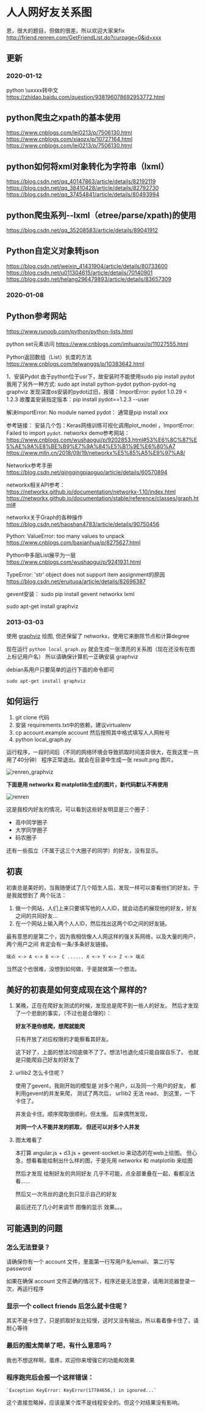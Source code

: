 # 人人网好友关系图

恩，很大的题目，但做的很差。所以欢迎大家来fix
http://friend.renren.com/GetFriendList.do?curpage=0&id=xxx


## 更新

### 2020-01-12
python \uxxxx转中文
https://zhidao.baidu.com/question/938196078692953772.html

## python爬虫之xpath的基本使用
https://www.cnblogs.com/lei0213/p/7506130.html
https://www.cnblogs.com/xiaozx/p/10727164.html
https://www.cnblogs.com/lei0213/p/7506130.html

## python如何将xml对象转化为字符串（lxml）
https://blog.csdn.net/qq_40147863/article/details/82192119
https://blog.csdn.net/qq_38410428/article/details/82792730
https://blog.csdn.net/qq_37454841/article/details/80493994

## python爬虫系列--lxml（etree/parse/xpath)的使用
https://blog.csdn.net/qq_35208583/article/details/89041912

## Python自定义对象转json
https://blog.csdn.net/weixin_41431904/article/details/80733600
https://blog.csdn.net/u011304615/article/details/70140901
https://blog.csdn.net/helang296479893/article/details/83657309

### 2020-01-08

## Python参考网站
https://www.runoob.com/python/python-lists.html

python set元素访问
https://www.cnblogs.com/imhuanxi/p/11027555.html

Python返回数组（List）长度的方法
https://www.cnblogs.com/telwanggs/p/10383642.html

1、安装Pydot 由于python位于usr下，故安装时不能使用sudo pip install pydot 我用了另外一种方式: sudo apt install python-pydot python-pydot-ng graphviz 发现深度os安装的pydot过旧，报错：ImportError: pydot 1.0.29 < 1.2.3 故覆盖安装指定版本：pip install pydot==1.2.3 --user

解决ImportError: No module named pydot： 通常是pip install xxx

参考链接：
安装几个包：Keras网络训练可视化调用plot_model ，ImportError: Failed to import `pydot`.
networkx demo参考网站：https://www.cnblogs.com/wushaogui/p/9202853.html#53%E6%8C%87%E5%AE%9A%E8%BE%B9%E7%9A%84%E5%B1%9E%E6%80%A7
https://www.mlln.cn/2018/09/19/networkx%E5%85%A5%E9%97%A8/

Networkx参考手册
https://blog.csdn.net/qingqingpiaoguo/article/details/60570894

networkx相关API参考：
https://networkx.github.io/documentation/networkx-1.10/index.html
https://networkx.github.io/documentation/stable/reference/classes/graph.html#

networkx关于Graph的各种操作
https://blog.csdn.net/haoshan4783/article/details/90750456

Python: ValueError: too many values to unpack
https://www.cnblogs.com/baxianhua/p/8275627.html

Python中多层List展平为一层
https://www.cnblogs.com/wushaogui/p/9241931.html

TypeError: 'str' object does not support item assignment的原因
https://blog.csdn.net/eruituoa/article/details/82696387

gevent安装： sudo pip install gevent networkx lxml

sudo apt-get install graphviz


### 2013-03-03

使用 [graphviz](http://www.graphviz.org/) 绘图,
但还保留了 networkx，使用它来删除节点和计算degree

现在运行 `python local_graph.py` 就会生成一张漂亮的关系图（现在还没有在图上标记用户名）
所以请确保计算机一正确安装 graphviz

debian系用户只要简单的运行下面的命令即可

    sudo apt-get install graphviz
    



## 如何运行

1.  git clone 代码
2.  安装 requirements.txt中的依赖，建议virtualenv
3.  cp account.example account 然后按照其中格式填写人人网帐号
3.  python local_graph.py
    
    
    
运行程序，一段时间后（不同的网络环境会导致抓取时间差异很大，在我这里一共用了40分钟）
程序正常退出。就会在目录中生成一张 result.png 图片。

![renren_graphviz](http://i1297.photobucket.com/albums/ag23/yueyoum/result_zps1ff92b48.png)


**下面是用 networkx 和 matplotlib生成的图片，新代码默认不再使用**

![renren](http://i1297.photobucket.com/albums/ag23/yueyoum/renrenhaoyou_zps3d5d3845.png)


这是我校内好友的情况，可以看到这些好友明显是三个圈子：

*   高中同学圈子
*   大学同学圈子
*   码农圈子

还有一些孤立（不属于这三个大圈子的同学）的好友，没有显示。


## 初衷

初衷总是美好的，当我随便试了几个陌生人后，发现一样可以查看他们的好友。于是我就想到了
两个玩法：

1.  做一个网站，人们上来只要填写他的人人ID，就会动态的展现他的好友，好友之间的共同好友...
2.  在一个网站上输入两个人人ID，然后找出这两个ID之间的好友链。

最有意思的是第二个，因为我相信像人人网这样的强关系网络，以及大量的用户，两个用户之间
肯定会有一条/多条好友链接。

    端点 <-> A <-> B <-> C ...... X <-> Y <-> Z <-> 端点
    
当然这个也很难，没想到如何做，于是就做第一个想法。


## 美好的初衷是如何变成现在这个屌样的?

1.  某晚，正在在爬好友测试的时候，发现总是爬不到一些人的好友。
    然后才发现了一个悲剧的事实，（不过也是合理的）：
    
    **好友不是你想爬，想爬就能爬**
    
    只有开放了对应权限的才能察看其好友。
    
    这下好了，上面的想法2彻底做不了了。想法1也退化成只能自娱自乐了。
    也就是只能爬自己好友的好友了
    
    
2.  urllib2 怎么卡住呢？

    使用了gevent，我刚开始的模型是 对多个用户，以及同一个用户的好友，
    都利用gevent的并发来爬， 测试了两次后， urllib2 无法 read，
    到这里，一下卡住了。
    
    并发会卡住。顺序爬取很顺利，但太慢。
    后来偶然发现，
    
    **对同一个人不能并发的抓取， 但还可以对多个人并发**
    
    
3.  图太难看了

    本打算 angular.js + d3.js + gevent-socket.io 来动态的在web上绘图。
    但心急，想看看能绘制出什么样的图，于是先用 networkx 和 matplotlib 来绘图
    
    然后才发现 绘制好友的共同好友 几乎不可能，点全部重叠在一起，看都没法看……
    
    然后又一次吊丝的退化到只显示自己的好友
    
    最后还花了几小时来调节 图像的显示 效果。。。
    
    
## 可能遇到的问题


### 怎么无法登录？

请确保你有一个 account 文件，里面第一行写用户名/email， 第二行写password

如果在确保 account 文件正确的情况下，程序还是无法登录，请用浏览器登录一次，再运行程序

### 显示一个 collect friends 后怎么就卡住呢？

其实不是卡住了，只是抓取好友比较慢，这时又没有输出，所以看着像卡住了，请耐心等待

### 最后的图太简单了吧，有什么意思吗？

我也不想这样啊，蛋疼，欢迎你来增强它的功能和效果

### 程序跑完后会报一个这样错误： 

    `Exception KeyError: KeyError(17784656,) in ignored...`

这个直接忽略掉，应该是某个库不是线程安全的。但这个对结果没有影响。

    
